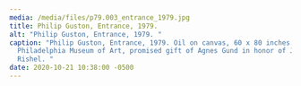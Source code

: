 ```yaml
---
media: /media/files/p79.003_entrance_1979.jpg
title: Philip Guston, Entrance, 1979.
alt: "Philip Guston, Entrance, 1979. "
caption: "Philip Guston, Entrance, 1979. Oil on canvas, 60 x 80 inches.
  Philadelphia Museum of Art, promised gift of Agnes Gund in honor of Joseph
  Rishel. "
date: 2020-10-21 10:38:00 -0500
---
```

